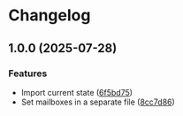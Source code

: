# Changelog

## 1.0.0 (2025-07-28)


### Features

* Import current state ([6f5bd75](https://github.com/fabrictest/fabrictest/commit/6f5bd756096720be4754df7ffde76e7fd721326a))
* Set mailboxes in a separate file ([8cc7d86](https://github.com/fabrictest/fabrictest/commit/8cc7d866decc140340f7a4fb68e9d5e1029dae23))
